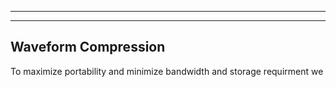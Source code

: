 ___

___

## Waveform Compression

To maximize portability and minimize bandwidth and storage requirment we 
<!--stackedit_data:
eyJoaXN0b3J5IjpbMTY1Mjc3OTY2N119
-->